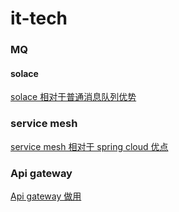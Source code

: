 # it-tech

### MQ
#### solace
[solace 相对于普通消息队列优势](https://github.com/Alension/it-tech/issues/2)

### service mesh
[service mesh 相对于 spring cloud 优点](https://github.com/Alension/it-tech/issues/1)

### Api gateway
[Api gateway 做用](https://github.com/Alension/it-tech/issues/3)



